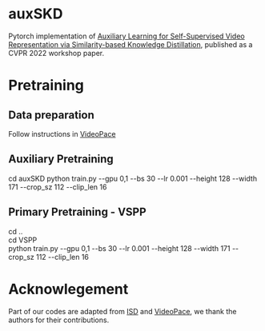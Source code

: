 # auxSKD

Pytorch implementation of [Auxiliary Learning for Self-Supervised Video Representation via Similarity-based Knowledge Distillation](https://openaccess.thecvf.com/content/CVPR2022W/L3D-IVU/papers/Dadashzadeh_Auxiliary_Learning_for_Self-Supervised_Video_Representation_via_Similarity-Based_Knowledge_Distillation_CVPRW_2022_paper.pdf), published as a CVPR 2022 workshop paper. 


# Pretraining
## Data preparation
Follow instructions in [VideoPace](https://github.com/laura-wang/video-pace#data-preparation)

## Auxiliary Pretraining
cd auxSKD
python train.py  --gpu 0,1 --bs 30 --lr 0.001 --height 128 --width 171 --crop_sz 112 --clip_len 16

## Primary Pretraining - VSPP
cd .. <br />
cd VSPP <br />
python train.py  --gpu 0,1 --bs 30 --lr 0.001 --height 128 --width 171 --crop_sz 112 --clip_len 16


# Acknowlegement


Part of our codes are adapted from [ISD](https://github.com/UMBCvision/ISD) and [VideoPace](https://github.com/laura-wang/video-pace), we thank the authors for their contributions.
